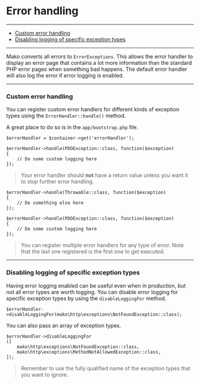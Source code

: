 # Error handling

--------------------------------------------------------

* [Custom error handling](#custom_error_handling)
* [Disabling logging of specific exception types](#disabling_logging_of_specific_exception_types)

--------------------------------------------------------

Mako converts all errors to `ErrorExceptions`. This allows the error handler to display an error page that contains a lot more information than the standard PHP error pages when something bad happens. The default error handler will also log the error if error logging is enabled.

--------------------------------------------------------

<a id="custom_error_handling"></a>

### Custom error handling

You can register custom error handlers for different kinds of exception types using the `ErrorHandler::handle()` method.

A great place to do so is in the `app/bootstrap.php` file.

```
$errorHandler = $container->get('errorHandler');

$errorHandler->handle(PDOException::class, function($exception)
{
	// Do some custom logging here
});
```

> Your error handler should **not** have a return value unless you want it to stop further error handling.

```
$errorHandler->handle(Throwable::class, function($exception)
{
	// Do something else here
});

$errorHandler->handle(PDOException::class, function($exception)
{
	// Do some custom logging here
});
```

> You can register multiple error handlers for any type of error. Note that the last one registered is the first one to get executed.

--------------------------------------------------------

<a id="disabling_logging_of_specific_exception_types"></a>

### Disabling logging of specific exception types

Having error logging enabled can be useful even when in production, but not all error types are worth logging. You can disable error logging for specific exception types by using the `disableLoggingFor` method.

```
$errorHandler->disableLoggingFor(mako\http\exceptions\NotFoundException::class);
```

You can also pass an array of exception types.

```
$errorHandler->disableLoggingFor
([
	mako\http\exceptions\NotFoundException::class,
	mako\http\exceptions\MethodNotAllowedException::class,
]);
```

> Remember to use the fully qualified name of the exception types that you want to ignore.
